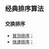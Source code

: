 ## 经典排序算法
### 交换排序
* [冒泡排序](https://github.com/Kewei0323/Codes/blob/master/Hands-on%20code/SortAlgorithms/bubbleSort.cpp)；
* [快速排序](https://github.com/Kewei0323/Codes/blob/master/Hands-on%20code/SortAlgorithms/quickSort.cpp)；
